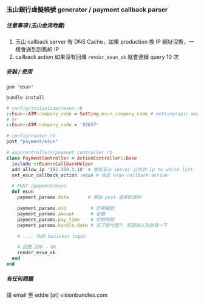 ### 玉山銀行虛擬帳號 generator / payment callback parser


##### 注意事項 (玉山金流地雷)

1. 玉山 callback server 有 DNS Cache，如果 production 換 IP 網址沒換，一樣會送到到舊的 IP
2. callback action 如果沒有回傳 `render_esun_ok` 就會連續 query 10 次

##### 安裝 / 使用

`gem 'esun'`

`bundle install`


```ruby
# config/initializer/esun.rb
::Esun::ATM.company_code = Setting.esun_company_code # settinglogic way
# or
::Esun::ATM.company_code = '92837'
```

```ruby
# config/router.rb
post "payment/esun"
```

```ruby
# app/controllers/payment_controller.rb
class PaymentController < ActionController::Base
  include ::Esun::CallbackHelper
  add_allow_ip '192.168.3.10' # 增加玉山 server 以外的 ip to white list
  set_esun_callback_action :esun # 指定 esun callback action

  # POST /payment/esun
  def esun
    payment_params.data       # 原始 post 過來的資料

    payment_params.oid         # 訂單編號
    payment_params.amount      # 金額
    payment_params.pay_time    # 付款時間
    payment_params.handle_date # 忘了是什麼?! 知道的人告訴我一下

    # .... 你的 business logic

    # 回應 200 - OK
    render_esun_ok
  end
end
```


##### 有任何問題

請 email 至 eddie [at] visionbundles.com
